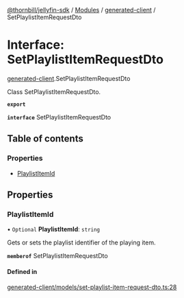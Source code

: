 [@thornbill/jellyfin-sdk](../README.md) / [Modules](../modules.md) / [generated-client](../modules/generated_client.md) / SetPlaylistItemRequestDto

# Interface: SetPlaylistItemRequestDto

[generated-client](../modules/generated_client.md).SetPlaylistItemRequestDto

Class SetPlaylistItemRequestDto.

**`export`**

**`interface`** SetPlaylistItemRequestDto

## Table of contents

### Properties

- [PlaylistItemId](generated_client.SetPlaylistItemRequestDto.md#playlistitemid)

## Properties

### PlaylistItemId

• `Optional` **PlaylistItemId**: `string`

Gets or sets the playlist identifier of the playing item.

**`memberof`** SetPlaylistItemRequestDto

#### Defined in

[generated-client/models/set-playlist-item-request-dto.ts:28](https://github.com/thornbill/jellyfin-sdk-typescript/blob/3ae780a/src/generated-client/models/set-playlist-item-request-dto.ts#L28)

